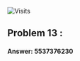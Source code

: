 ![Visits](https://hits.seeyoufarm.com/api/count/incr/badge.svg?url=https://github.com/mwaseemzakir/ProjectEuler.NET&count_bg=%2379C83D&title_bg=%23555555&icon=github.svg&icon_color=%23E7E7E7&title=hits&edge_flat=false)


## Problem 13 : 

#### Answer:  5537376230
